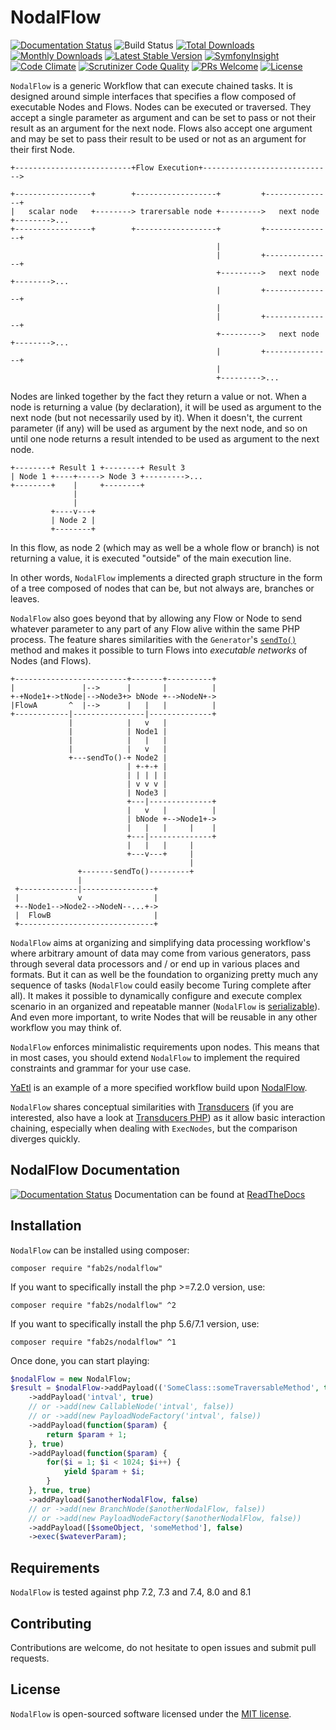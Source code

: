 # NodalFlow

[![Documentation Status](https://readthedocs.org/projects/nodalflow/badge/?version=latest)](http://nodalflow.readthedocs.io/en/latest/?badge=latest) ![Build Status](https://github.com/fab2s/YaEtl/actions/workflows/ci.yml/badge.svg) [![Total Downloads](https://poser.pugx.org/fab2s/nodalflow/downloads)](https://packagist.org/packages/fab2s/nodalflow) [![Monthly Downloads](https://poser.pugx.org/fab2s/nodalflow/d/monthly)](https://packagist.org/packages/fab2s/nodalflow) [![Latest Stable Version](https://poser.pugx.org/fab2s/nodalflow/v/stable)](https://packagist.org/packages/fab2s/nodalflow) [![SymfonyInsight](https://insight.symfony.com/projects/7f025fbb-2cb8-4e21-8f12-2870027fe53a/mini.svg)](https://insight.symfony.com/projects/7f025fbb-2cb8-4e21-8f12-2870027fe53a) [![Code Climate](https://codeclimate.com/github/fab2s/NodalFlow/badges/gpa.svg)](https://codeclimate.com/github/fab2s/NodalFlow) [![Scrutinizer Code Quality](https://scrutinizer-ci.com/g/fab2s/NodalFlow/badges/quality-score.png?b=master)](https://scrutinizer-ci.com/g/fab2s/NodalFlow/?branch=master) [![PRs Welcome](https://img.shields.io/badge/PRs-welcome-brightgreen.svg?style=flat)](http://makeapullrequest.com)  [![License](https://poser.pugx.org/fab2s/nodalflow/license)](https://packagist.org/packages/fab2s/nodalflow)

`NodalFlow` is a generic Workflow that can execute chained tasks. It is designed around simple interfaces that specifies a flow composed of executable Nodes and Flows. Nodes can be executed or traversed. They accept a single parameter as argument and can be set to pass or not their result as an argument for the next node.
Flows also accept one argument and may be set to pass their result to be used or not as an argument for their first Node.

```
+--------------------------+Flow Execution+----------------------------->

+-----------------+        +------------------+         +---------------+
|   scalar node   +--------> trarersable node +--------->   next node   +-------->...
+-----------------+        +------------------+         +---------------+
                                              |
                                              |         +---------------+
                                              +--------->   next node   +-------->...
                                              |         +---------------+
                                              |
                                              |         +---------------+
                                              +--------->   next node   +-------->...
                                              |         +---------------+
                                              |
                                              +--------->...

```

Nodes are linked together by the fact they return a value or not. When a node is returning a value (by declaration), it will be used as argument to the next node (but not necessarily used by it). When it doesn't, the current parameter (if any) will be used as argument by the next node, and so on until one node returns a result intended to be used as argument to the next node.

```
+--------+ Result 1 +--------+ Result 3
| Node 1 +----+-----> Node 3 +--------->...
+--------+    |     +--------+
              |
              |
         +----v---+
         | Node 2 |
         +--------+

```

In this flow, as node 2 (which may as well be a whole flow or branch) is not returning a value, it is executed "outside" of the main execution line.

In other words, `NodalFlow` implements a directed graph structure in the form of a tree composed of nodes that can be, but not always are, branches or leaves. 

`NodalFlow` also goes beyond that by allowing any Flow or Node to send whatever parameter to any part of any Flow alive within the same PHP process. The feature shares similarities with the `Generator`'s [`sendTo()`](/docs/usage.md#the-sendto-methods) method and makes it possible to turn Flows into _executable networks_ of Nodes (and Flows).

```
+-------------------------+-------+----------+
|               |-->      |       |          |
+-+Node1+->tNode|-->Node3+> bNode +-->NodeN+->
|FlowA       ^  |-->      |   |   |          |
+------------|----------------|--------------+
             |            |   v   |
             |            | Node1 |
             |            |   |   |
             |            |   v   |
             +---sendTo()-+ Node2 |
                          | +-+-+ |
                          | | | | |
                          | v v v |
                          | Node3 |
                          +---|--------------+
                          |   v   |          |
                          | bNode +-->Node1+->
                          |   |   |     |    |
                          +---|--------------+
                          |   |   |     |
                          +---v---+     |
                                        |
               +-------sendTo()---------+
               |
 +-------------|----------------+
 |             v                |
 +--Node1-->Node2-->NodeN--...+->
 |  FlowB                       |
 +------------------------------+
```

`NodalFlow` aims at organizing and simplifying data processing workflow's where arbitrary amount of data may come from various generators, pass through several data processors and / or end up in various places and formats. But it can as well be the foundation to organizing pretty much any sequence of tasks (`NodalFlow` could easily become Turing complete after all). It makes it possible to dynamically configure and execute complex scenario in an organized and repeatable manner (`NodalFlow` is [serializable](/docs/serialization.md)). And even more important, to write Nodes that will be reusable in any other workflow you may think of.

`NodalFlow` enforces minimalistic requirements upon nodes. This means that in most cases, you should extend `NodalFlow` to implement the required constraints and grammar for your use case.

[YaEtl](https://github.com/fab2s/YaEtl) is an example of a more specified workflow build upon [NodalFlow](https://github.com/fab2s/NodalFlow).

`NodalFlow` shares conceptual similarities with [Transducers](https://clojure.org/reference/transducers) (if you are interested, also have a look at [Transducers PHP](https://github.com/mtdowling/transducers.php)) as it allow basic interaction chaining, especially when dealing with `ExecNodes`, but the comparison diverges quickly.

## NodalFlow Documentation

[![Documentation Status](https://readthedocs.org/projects/nodalflow/badge/?version=latest)](http://nodalflow.readthedocs.io/en/latest/?badge=latest) Documentation can be found at [ReadTheDocs](http://nodalflow.readthedocs.io/en/latest/?badge=latest)

## Installation

`NodalFlow` can be installed using composer:

```
composer require "fab2s/nodalflow"
```
If you want to specifically install the php >=7.2.0 version, use:

```
composer require "fab2s/nodalflow" ^2
```

If you want to specifically install the php 5.6/7.1 version, use:

```
composer require "fab2s/nodalflow" ^1
```

Once done, you can start playing:

```php
$nodalFlow = new NodalFlow;
$result = $nodalFlow->addPayload(('SomeClass::someTraversableMethod', true, true))
    ->addPayload('intval', true)
    // or ->add(new CallableNode('intval', false))
    // or ->add(new PayloadNodeFactory('intval', false))
    ->addPayload(function($param) {
        return $param + 1;
    }, true)
    ->addPayload(function($param) {
        for($i = 1; $i < 1024; $i++) {
            yield $param + $i;
        }
    }, true, true)
    ->addPayload($anotherNodalFlow, false)
    // or ->add(new BranchNode($anotherNodalFlow, false))
    // or ->add(new PayloadNodeFactory($anotherNodalFlow, false))
    ->addPayload([$someObject, 'someMethod'], false)
    ->exec($wateverParam);
```

## Requirements

`NodalFlow` is tested against php 7.2, 7.3 and 7.4, 8.0 and 8.1

## Contributing

Contributions are welcome, do not hesitate to open issues and submit pull requests.

## License

`NodalFlow` is open-sourced software licensed under the [MIT license](http://opensource.org/licenses/MIT).
